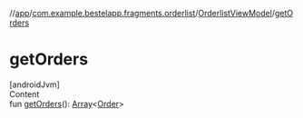 //[app](../../index.md)/[com.example.bestelapp.fragments.orderlist](../index.md)/[OrderlistViewModel](index.md)/[getOrders](get-orders.md)



# getOrders  
[androidJvm]  
Content  
fun [getOrders](get-orders.md)(): [Array](https://kotlinlang.org/api/latest/jvm/stdlib/kotlin/-array/index.html)<[Order](../../com.example.bestelapp.data.datawrapper/-order/index.md)>  




